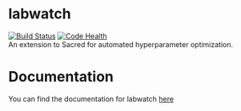 # labwatch
[![Build Status](https://travis-ci.org/automl/labwatch.svg?branch=master)](https://travis-ci.org/automl/labwatch)
[![Code Health](https://landscape.io/github/automl/labwatch/master/landscape.svg?style=flat)](https://landscape.io/github/automl/labwatch/master)
<br />
An extension to Sacred for automated hyperparameter optimization.

# Documentation
You can find the documentation for labwatch [here](https://automl.github.io/labwatch/)

